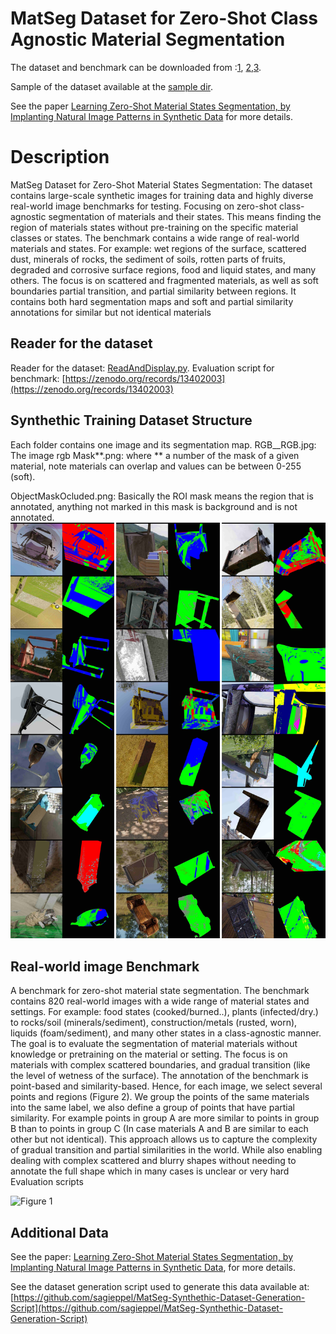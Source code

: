# MatSeg Dataset for Zero-Shot Class Agnostic Material Segmentation
The dataset and benchmark can be downloaded from :[1](https://zenodo.org/records/11331618), [2](https://e.pcloud.link/publink/show?code=kZHCcnZOfzqInb3anSl7xzFBoqCDmkr2JKV),[3](https://icedrive.net/s/SBb3g9WzQ5wZuxX9892Z3R4bW8jw).

Sample of the dataset available at  the [sample dir](https://github.com/sagieppel/MatSeg-Dataset/tree/main/sample).

See the paper [Learning Zero-Shot Material States Segmentation, by Implanting Natural Image Patterns in Synthetic Data](https://arxiv.org/pdf/2403.03309.pdf) for more details. 

# Description
MatSeg Dataset for Zero-Shot Material States Segmentation: The dataset contains large-scale synthetic images for training data and highly diverse real-world image benchmarks for testing. Focusing on zero-shot class-agnostic segmentation of materials and their states. This means finding the region of materials states without pre-training on the specific material classes or states. The benchmark contains a wide range of real-world materials and states. For example: wet regions of the surface, scattered dust, minerals of rocks, the sediment of soils, rotten parts of fruits, degraded and corrosive surface regions, food and liquid states, and many others. The focus is on scattered and fragmented materials, as well as soft boundaries partial transition, and partial similarity between regions. It contains both hard segmentation maps and soft and partial similarity annotations for similar but not identical materials


## Reader for the dataset
Reader for the dataset: [ReadAndDisplay.py](https://github.com/sagieppel/MatSeg-Dataset/blob/main/ReadAndDisplay.py).
Evaluation script for benchmark: [https://zenodo.org/records/13402003](https://zenodo.org/records/13402003) 


## Synthethic Training Dataset Structure
Each folder contains one image and its segmentation map.
RGB__RGB.jpg: The image rgb
Mask**.png: where ** a number of the mask of a given material, note materials can overlap and values can be between 0-255 (soft).

ObjectMaskOcluded.png: Basically the ROI mask means the region that is annotated, anything not marked in this mask is background and is not annotated.
![Figure 1](/Figure3.jpg)

## Real-world image Benchmark
 
A benchmark for zero-shot material state segmentation. The benchmark contains 820 real-world images with a wide range of material states and settings. For example: food states (cooked/burned..), plants (infected/dry.) to rocks/soil (minerals/sediment),  construction/metals (rusted, worn),  liquids  (foam/sediment), and many other states in a class-agnostic manner.  The goal is to evaluate the segmentation of material materials without knowledge or pretraining on the material or setting. The focus is on materials with complex scattered boundaries, and gradual transition  (like the level of wetness of the surface). The annotation of the benchmark is point-based and similarity-based. Hence, for each image, we select several points and regions (Figure 2). We group the points of the same materials into the same label, we also define a group of points that have partial similarity. For example points in group A are more similar to points in group B than to points in group C (In case materials A and B are similar to each other but not identical). This approach allows us to capture the complexity of gradual transition and partial similarities in the world. While also enabling dealing with complex scattered and blurry shapes without needing to annotate the full shape which in many cases is unclear or very hard
Evaluation scripts 

![Figure 1](/Figure4.jpg)
## Additional Data

See the paper: [Learning Zero-Shot Material States Segmentation, by Implanting Natural Image Patterns in Synthetic Data](https://arxiv.org/ftp/arxiv/papers/2403/2403.03309.pdf), for more details.

See the dataset generation script used to generate this data available at:
[https://github.com/sagieppel/MatSeg-Synthethic-Dataset-Generation-Script](https://github.com/sagieppel/MatSeg-Synthethic-Dataset-Generation-Script) 

